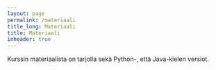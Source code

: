```yaml
---
layout: page
permalink: /materiaali
title_long: Materiaali
title: Materiaali
inheader: true
---
```


Kurssin materiaalista on tarjolla sekä Python-, että Java-kielen versiot.
